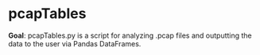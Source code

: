 # pcapTables

**Goal**:
pcapTables.py is a script for analyzing .pcap files and outputting the data to the user via Pandas DataFrames.
